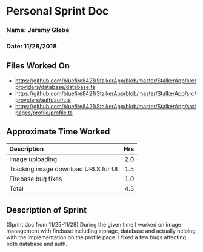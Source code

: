 # Personal Sprint Doc

### Name: Jeremy Glebe
### Date: 11/28/2018

## Files Worked On

- https://github.com/bluefire8421/StalkerApp/blob/master/StalkerApp/src/providers/database/database.ts
- https://github.com/bluefire8421/StalkerApp/blob/master/StalkerApp/src/providers/auth/auth.ts
- https://github.com/bluefire8421/StalkerApp/blob/master/StalkerApp/src/pages/profile/profile.ts


## Approximate Time Worked

| Description                         | Hrs  |
| :---------------------------------- | ---: |
| Image uploading                     | 2.0  |
| Tracking image download URLS for UI | 1.5  |
| Firebase bug fixes                  | 1.0  |
| Total                               | 4.5  |

## Description of Sprint

(Sprint doc from 11/25-11/28) During the given time I worked on image management with firebase including storage, database
and actually helping with the implementation on the profile page. I fixed a few bugs affecting both database and auth.
